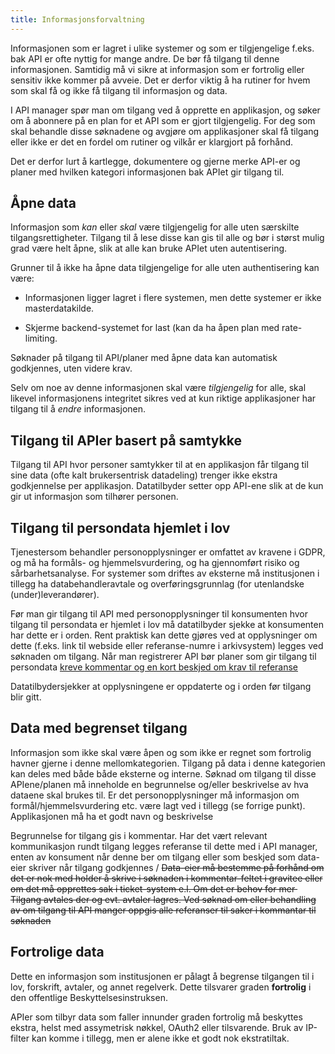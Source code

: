 ```yaml
---
title: Informasjonsforvaltning
---
```


Informasjonen som er lagret i ulike systemer og som er tilgjengelige f.eks. bak
API er ofte nyttig for mange andre. De bør få tilgang til denne informasjonen.
Samtidig må vi sikre at informasjon som er fortrolig eller sensitiv ikke kommer
på avveie. Det er derfor viktig å ha rutiner for hvem som skal få og ikke få
tilgang til informasjon og data.

I API manager spør man om tilgang ved å opprette en applikasjon, og søker om å
abonnere på en plan for et API som er gjort tilgjengelig. For deg som skal
behandle disse søknadene og avgjøre om applikasjoner skal få tilgang eller ikke
er det en fordel om rutiner og vilkår er klargjort på forhånd.

Det er derfor lurt å kartlegge, dokumentere og gjerne merke API-er og planer med
hvilken kategori informasjonen bak APIet gir tilgang til.

## Åpne data

Informasjon som *kan* eller *skal* være tilgjengelig for alle uten særskilte
tilgangsrettigheter. Tilgang til å lese disse kan gis til alle og bør i størst
mulig grad være helt åpne, slik at alle kan bruke APIet uten autentisering.

Grunner til å ikke ha åpne data tilgjengelige for alle uten authentisering kan
være:

* Informasjonen ligger lagret i flere systemen, men dette systemer er ikke
  masterdatakilde.

* Skjerme backend-systemet for last (kan da ha åpen plan med rate-limiting.
  

Søknader på tilgang til API/planer med åpne data kan automatisk godkjennes,
uten videre krav.

Selv om noe av denne informasjonen skal være *tilgjengelig* for alle, skal
likevel informasjonens integritet sikres ved at kun riktige applikasjoner har
tilgang til å *endre* informasjonen.


## Tilgang til APIer basert på samtykke

Tilgang til API hvor personer samtykker til at en applikasjon får tilgang til
sine data (ofte kalt brukersentrisk datadeling) trenger ikke ekstra
godkjennelse per applikasjon. Datatilbyder setter opp API-ene slik at de kun
gir ut informasjon som tilhører personen.


## Tilgang til persondata hjemlet i lov

Tjenestersom behandler personopplysninger er omfattet av kravene i GDPR, og må
ha formåls- og hjemmelsvurdering, og ha gjennomført risiko og
sårbarhetsanalyse. For systemer som driftes av eksterne må institusjonen i
tillegg ha databehandleravtale og overføringsgrunnlag (for utenlandske
(under)leverandører).

Før man gir tilgang til API med personopplysninger til konsumenten hvor tilgang
til persondata er hjemlet i lov må datatilbyder sjekke at konsumenten har dette
er i orden. Rent praktisk kan dette gjøres ved at opplysninger om dette (f.eks.
link til webside eller referanse-numre i arkivsystem) legges ved søknaden om
tilgang. Når man registrerer API bør planer som gir tilgang til persondata
[kreve kommentar og en kort beskjed om krav til
referanse](/docs/datadeling/veiledere/api-manager/opprette-plan)


Datatilbydersjekker at opplysningene er oppdaterte og i orden før tilgang blir
gitt.


## Data med begrenset tilgang

Informasjon som ikke skal være åpen og som ikke er regnet som fortrolig havner
gjerne i denne mellomkategorien. Tilgang på data i denne kategorien kan deles
med både både eksterne og interne. Søknad om tilgang til disse APIene/planen må
inneholde en begrunnelse og/eller beskrivelse av hva dataene skal brukes til.
Er det personopplysninger må informasjon om formål/hjemmelsvurdering etc. være
lagt ved i tillegg (se forrige punkt). Applikasjonen må ha et godt navn og
beskrivelse 

Begrunnelse for tilgang gis i kommentar. Har det vært relevant kommunikasjon
rundt tilgang legges referanse til dette med i API manager, enten av konsument
når denne ber om tilgang eller som beskjed som data-eier skriver når tilgang
godkjennes / ~~Data-eier må bestemme på forhånd om det er nok med holder å
skrive i søknaden i kommentar-feltet i gravitee eller om det må opprettes sak i
ticket-system e.l. Om det er behov for mer  Tilgang avtales der og evt. avtaler
lagres. Ved søknad om eller behandling av om tilgang til API manger oppgis alle
referanser til saker i kommantar til søknaden~~


## Fortrolige data

Dette en informasjon som institusjonen er pålagt å begrense tilgangen til i
lov, forskrift, avtaler, og annet regelverk. Dette tilsvarer graden
**fortrolig** i den offentlige Beskyttelsesinstruksen.

APIer som tilbyr data som faller innunder graden fortrolig må beskyttes ekstra,
helst med assymetrisk nøkkel, OAuth2 eller tilsvarende. Bruk av IP-filter kan
komme i tillegg, men er alene ikke et godt nok ekstratiltak.
